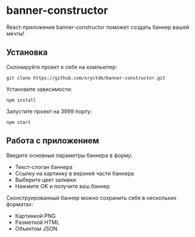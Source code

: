# banner-constructor

React-приложение banner-constructor поможет создать баннер вашей мечты!

## Установка

Склонируйте проект к себе на компьютер:
```
git clone https://github.com/xryctdm/banner-constructor.git
```
Установите зависимости:
```
npm install
```
Запустите проект на 3999 порту:
```
npm start
```

## Работа с приложением

Введите основные параметры баннера в форму:
- Текст-слоган баннера
- Ссылку на картинку в верхней части баннера
- Выберите цвет заливки
- Нажмите OK и получите ваш баннер

Сконструированный баннер можно сохранить себе в нескольких форматах:
- Картинкой PNG
- Разметкой HTML
- Объектом JSON

